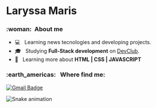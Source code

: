 # Laryssa Maris

<h3> :woman: &nbsp;About me  </h3>

- 💻 &nbsp; Learning news tecnologies and developing projects.
- 🎓 &nbsp; Studying **Full-Stack development** on <a href="https://rodolfomori.com.br/pagina-de-espera/">DevClub</a>.
- 🎯 &nbsp; Learning more about **HTML | CSS | JAVASCRIPT**


<h3> :earth_americas: &nbsp; Where find me: </h3> 

[![Gmail Badge](https://img.shields.io/badge/-laryssajsm@gmail.com-006bed?style=flat-square&logo=Gmail&logoColor=white&link=mailto:laryssajsm@gmail.com)](mailto:laryssajsm@gmail.com)

![Snake animation](https://github.com/laryjsm/blob/output/github-contribution-grid-snake.svg)
